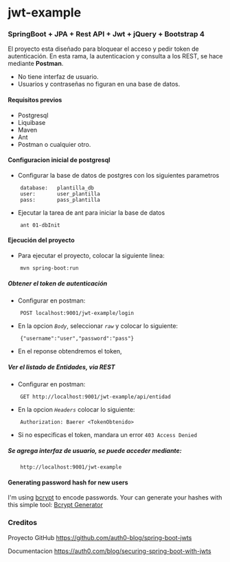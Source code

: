 # jwt-example


### SpringBoot + JPA + Rest API + Jwt + jQuery + Bootstrap 4

El proyecto esta diseñado para bloquear el acceso y pedir token de autenticación.
En esta rama, la autenticacion y consulta a los REST, se hace mediante **Postman**.
- No tiene interfaz de usuario.
- Usuarios y contraseñas no figuran en una base de datos.

#### Requisitos previos
- Postgresql 
- Liquibase
- Maven
- Ant
- Postman o cualquier otro.

#### Configuracion inicial de postgresql

- Configurar la base de datos de postgres con los siguientes parametros

```
    database:   plantilla_db
    user:       user_plantilla
    pass:       pass_plantilla
```

- Ejecutar la tarea de ant para iniciar la base de datos

```    
    ant 01-dbInit
```    
    
#### Ejecución del proyecto
- Para ejecutar el proyecto, colocar la siguiente linea:
    
```    
    mvn spring-boot:run
```

##### Obtener el token de autenticación
- Configurar en postman:
    
```   
    POST localhost:9001/jwt-example/login
```   
    
- En la opcion _`Body`_, seleccionar _`raw`_ y colocar lo siguiente:

```
    {"username":"user","password":"pass"}
```

- En el reponse obtendremos el token, 

##### Ver el listado de Entidades, via REST
- Configurar en postman:

```
    GET http://localhost:9001/jwt-example/api/entidad
```
    
- En la opcion _`Headers`_ colocar lo siguiente:

```
    Authorization: Baerer <TokenObtenido>
```  
- Si no especificas el token, mandara un error `403 Access Denied`

##### Se agrega interfaz de usuario, se puede acceder mediante:
```
    http://localhost:9001/jwt-example
```

#### Generating password hash for new users

I'm using [bcrypt](https://en.wikipedia.org/wiki/Bcrypt) to encode passwords. Your can generate your hashes with this simple tool: [Bcrypt Generator](https://www.bcrypt-generator.com)


### Creditos

Proyecto GitHub <https://github.com/auth0-blog/spring-boot-jwts>


Documentacion <https://auth0.com/blog/securing-spring-boot-with-jwts>